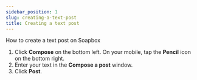 ```yaml
---
sidebar_position: 1
slug: creating-a-text-post
title: Creating a text post
---
```

How to create a text post on Soapbox

1. Click **Compose** on the bottom left. On your mobile, tap the **Pencil** icon on the bottom right.
2. Enter your text in the **Compose a post** window.
3. Click **Post**.